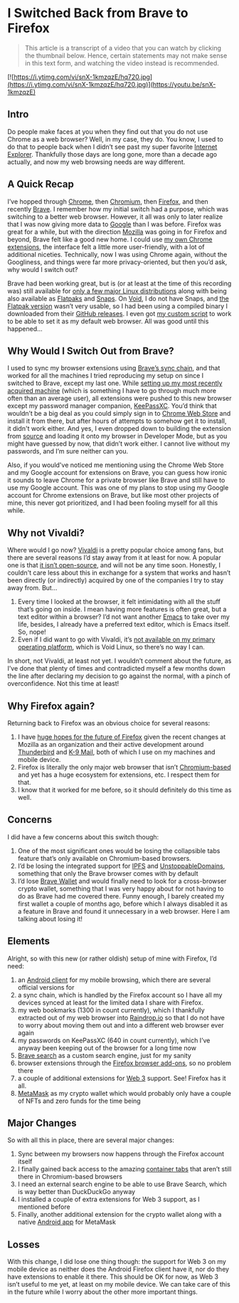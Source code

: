 # I Switched Back from Brave to Firefox

> This article is a transcript of a video that you can watch by clicking the thumbnail below. Hence, certain statements may not make sense in this text form, and watching the video instead is recommended.

[![https://i.ytimg.com/vi/snX-1kmzqzE/hq720.jpg](https://i.ytimg.com/vi/snX-1kmzqzE/hq720.jpg)](https://youtu.be/snX-1kmzqzE)

## Intro

Do people make faces at you when they find out that you do not use Chrome as a web browser? Well, in my case, they do. You know, I used to do that to people back when I didn’t see past my super favorite [Internet Explorer](https://en.wikipedia.org/wiki/Internet_Explorer). Thankfully those days are long gone, more than a decade ago actually, and now my web browsing needs are way different.

## A Quick Recap

I’ve hopped through [Chrome](https://www.google.com/chrome/), then [Chromium](https://www.chromium.org/Home), then [Firefox](https://www.mozilla.org/en-US/firefox/), and then recently [Brave](https://brave.com/). I remember how my initial switch had a purpose, which was switching to a better web browser. However, it all was only to later realize that I was now giving more data to [Google](https://www.google.com/) than I was before. Firefox was great for a while, but with the direction [Mozilla](https://www.mozilla.org) was going in for Firefox and beyond, Brave felt like a good new home. I could use [my own Chrome extensions](https://chromewebstore.google.com/detail/chrome-live-bookmarks/fconcakelnfiacccnghcjhbmddloahfn), the interface felt a little more user-friendly, with a lot of additional niceties. Technically, now I was using Chrome again, without the Googliness, and things were far more privacy-oriented, but then you’d ask, why would I switch out?

Brave had been working great, but is (or at least at the time of this recording was) still available for [only a few major Linux distributions](https://brave.com/linux) along with being also available as [Flatpaks](https://flathub.org/) and [Snaps](https://snapcraft.io/). On [Void](https://voidlinux.org/), I do not have Snaps, and [the Flatpak version](https://flathub.org/apps/com.brave.Browser) wasn’t very usable, so I had been using a compiled binary I downloaded from their [GitHub releases](https://github.com/brave/brave-browser/releases). I even got [my custom script](https://github.com/myTerminal/dotfiles/blob/04f704c255f129586af7f557d6f7c842a9fa9ee3/.setup/forge-config.lisp#L343) to work to be able to set it as my default web browser. All was good until this happened…

## Why Would I Switch Out from Brave?

I used to sync my browser extensions using [Brave’s sync chain](https://support.brave.com/hc/en-us/articles/360021218111-How-do-I-set-up-Sync), and that worked for all the machines I tried reproducing my setup on since I switched to Brave, except my last one. While [setting up my most recently acquired machine](https://github.com/myTerminal/dotfiles/blob/master/.setup/docs/setting-up-a-new-machine.org) (which is something I have to go through much more often than an average user), all extensions were pushed to this new browser except my password manager companion, [KeePassXC](https://keepassxc.org/). You’d think that wouldn’t be a big deal as you could simply sign in to [Chrome Web Store](https://chromewebstore.google.com/detail/chrome-live-bookmarks/fconcakelnfiacccnghcjhbmddloahfn) and install it from there, but after hours of attempts to somehow get it to install, it didn't work either. And yes, I even dropped down to building the extension from [source](https://github.com/keepassxreboot/keepassxc) and loading it onto my browser in Developer Mode, but as you might have guessed by now, that didn’t work either. I cannot live without my passwords, and I’m sure neither can you.

Also, if you would've noticed me mentioning using the Chrome Web Store and my Google account for extensions on Brave, you can guess how ironic it sounds to leave Chrome for a private browser like Brave and still have to use my Google account. This was one of my plans to stop using my Google account for Chrome extensions on Brave, but like most other projects of mine, this never got prioritized, and I had been fooling myself for all this while.

## Why not Vivaldi?

Where would I go now? [Vivaldi](https://vivaldi.com/) is a pretty popular choice among fans, but there are several reasons I’d stay away from it at least for now. A popular one is that [it isn’t open-source](https://vivaldi.com/blog/technology/why-isnt-vivaldi-browser-open-source/), and will not be any time soon. Honestly, I couldn't care less about this in exchange for a system that works and hasn’t been directly (or indirectly) acquired by one of the companies I try to stay away from. But… 

1. Every time I looked at the browser, it felt intimidating with all the stuff that’s going on inside. I mean having more features is often great, but a text editor within a browser? I’d not want another [Emacs](https://www.gnu.org/software/emacs/) to take over my life, besides, I already have a preferred text editor, which is Emacs itself. So, nope!
2. Even if I did want to go with Vivaldi, it’s [not available on my primary operating platform](https://vivaldi.com/download/), which is Void Linux, so there’s no way I can.

In short, not Vivaldi, at least not yet. I wouldn’t comment about the future, as I’ve done that plenty of times and contradicted myself a few months down the line after declaring my decision to go against the normal, with a pinch of overconfidence. Not this time at least!

## Why Firefox again?

Returning back to Firefox was an obvious choice for several reasons:

1. I have [huge hopes for the future of Firefox](https://www.mozilla.org/en-US/mission/) given the recent changes at Mozilla as an organization and their active development around [Thunderbird](https://www.thunderbird.net/en-US/) and [K-9 Mail](https://k9mail.app/), both of which I use on my machines and mobile device.
2. Firefox is literally the only major web browser that isn’t [Chromium-based](https://www.reddit.com/r/ProgrammerHumor/comments/127c50r/its_all_just_chromium) and yet has a huge ecosystem for extensions, etc. I respect them for that.
3. I know that it worked for me before, so it should definitely do this time as well.

## Concerns

I did have a few concerns about this switch though:

1. One of the most significant ones would be losing the collapsible tabs feature that’s only available on Chromium-based browsers.
2. I’d be losing the integrated support for [IPFS](https://ipfs.tech/) and [UnstoppableDomains](https://unstoppabledomains.com/), something that only the Brave browser comes with by default
3. I’d lose [Brave Wallet](https://brave.com/wallet) and would finally need to look for a cross-browser crypto wallet, something that I was very happy about for not having to do as Brave had me covered there. Funny enough, I barely created my first wallet a couple of months ago, before which I always disabled it as a feature in Brave and found it unnecessary in a web browser. Here I am talking about losing it!

## Elements

Alright, so with this new (or rather oldish) setup of mine with Firefox, I’d need:

1. an [Android client](https://www.mozilla.org/en-US/firefox/browsers/mobile/) for my mobile browsing, which there are several official versions for
2. a sync chain, which is handled by the Firefox account so I have all my devices synced at least for the limited data I share with Firefox.
3. my web bookmarks (1300 in count currently), which I thankfully extracted out of my web browser into [Raindrop.io](https://raindrop.io/) so that I do not have to worry about moving them out and into a different web browser ever again
4. my passwords on KeePassXC (640 in count currently), which I’ve anyway been keeping out of the browser for a long time now
5. [Brave search](https://search.brave.com/) as a custom search engine, just for my sanity
6. browser extensions through the [Firefox browser add-ons](https://addons.mozilla.org/en-US/firefox/), so no problem there
7. a couple of additional extensions for [Web 3](https://web3.foundation/) support. See! Firefox has it all.
8. [MetaMask](https://metamask.io/) as my crypto wallet which would probably only have a couple of NFTs and zero funds for the time being

## Major Changes

So with all this in place, there are several major changes:

1. Sync between my browsers now happens through the Firefox account itself
2. I finally gained back access to the amazing [container tabs](https://support.mozilla.org/en-US/kb/how-use-firefox-containers) that aren’t still there in Chromium-based browsers
3. I need an external search engine to be able to use Brave Search, which is way better than DuckDuckGo anyway
4. I installed a couple of extra extensions for Web 3 support, as I mentioned before
5. Finally, another additional extension for the crypto wallet along with a native [Android app](https://play.google.com/store/apps/details?id=io.metamask) for MetaMask

## Losses

With this change, I did lose one thing though: the support for Web 3 on my mobile device as neither does the Android Firefox client have it, nor do they have extensions to enable it there. This should be OK for now, as Web 3 isn’t useful to me yet, at least on my mobile device. We can take care of this in the future while I worry about the other more important things.
